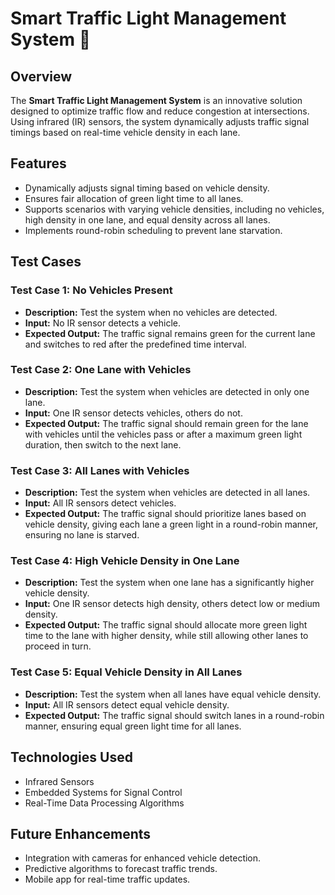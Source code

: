 # Smart Traffic Light Management System 🚦

## Overview
The **Smart Traffic Light Management System** is an innovative solution designed to optimize traffic flow and reduce congestion at intersections. Using infrared (IR) sensors, the system dynamically adjusts traffic signal timings based on real-time vehicle density in each lane.

## Features
- Dynamically adjusts signal timing based on vehicle density.
- Ensures fair allocation of green light time to all lanes.
- Supports scenarios with varying vehicle densities, including no vehicles, high density in one lane, and equal density across all lanes.
- Implements round-robin scheduling to prevent lane starvation.

## Test Cases

### Test Case 1: No Vehicles Present
- **Description:** Test the system when no vehicles are detected.
- **Input:** No IR sensor detects a vehicle.
- **Expected Output:** The traffic signal remains green for the current lane and switches to red after the predefined time interval.

### Test Case 2: One Lane with Vehicles
- **Description:** Test the system when vehicles are detected in only one lane.
- **Input:** One IR sensor detects vehicles, others do not.
- **Expected Output:** The traffic signal should remain green for the lane with vehicles until the vehicles pass or after a maximum green light duration, then switch to the next lane.

### Test Case 3: All Lanes with Vehicles
- **Description:** Test the system when vehicles are detected in all lanes.
- **Input:** All IR sensors detect vehicles.
- **Expected Output:** The traffic signal should prioritize lanes based on vehicle density, giving each lane a green light in a round-robin manner, ensuring no lane is starved.

### Test Case 4: High Vehicle Density in One Lane
- **Description:** Test the system when one lane has a significantly higher vehicle density.
- **Input:** One IR sensor detects high density, others detect low or medium density.
- **Expected Output:** The traffic signal should allocate more green light time to the lane with higher density, while still allowing other lanes to proceed in turn.

### Test Case 5: Equal Vehicle Density in All Lanes
- **Description:** Test the system when all lanes have equal vehicle density.
- **Input:** All IR sensors detect equal vehicle density.
- **Expected Output:** The traffic signal should switch lanes in a round-robin manner, ensuring equal green light time for all lanes.

## Technologies Used
- Infrared Sensors
- Embedded Systems for Signal Control
- Real-Time Data Processing Algorithms

## Future Enhancements
- Integration with cameras for enhanced vehicle detection.
- Predictive algorithms to forecast traffic trends.
- Mobile app for real-time traffic updates.
